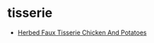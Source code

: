 # tisserie

 * [Herbed Faux Tisserie Chicken And Potatoes](../index/h/herbed-faux-tisserie-chicken-and-potatoes-51224020.json)
